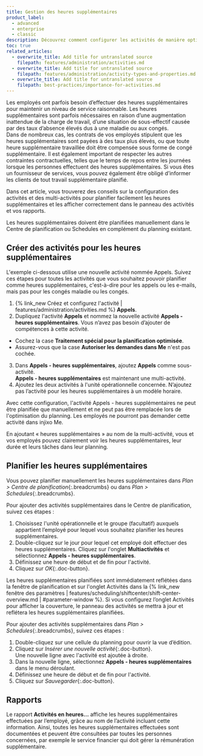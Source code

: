 ```yaml
---
title: Gestion des heures supplémentaires
product_label:
  - advanced
  - enterprise
  - classic
description: Découvrez comment configurer les activités de manière optimale pour planifier les heures supplémentaires et les documenter de manière transparente.
toc: true
related_articles:
  - overwrite_title: Add title for untranslated source
    filepath: features/administration/activities.md
  - overwrite_title: Add title for untranslated source
    filepath: features/administration/activity-types-and-properties.md
  - overwrite_title: Add title for untranslated source
    filepath: best-practices/importance-for-activities.md
---
```


Les employés ont parfois besoin d’effectuer des heures supplémentaires pour maintenir un niveau de service raisonnable. Les heures supplémentaires sont parfois nécessaires en raison d’une augmentation inattendue de la charge de travail, d’une situation de sous-effectif causée par des taux d’absence élevés dus à une maladie ou aux congés.  
Dans de nombreux cas, les contrats de vos employés stipulent que les heures supplémentaires sont payées à des taux plus élevés, ou que toute heure supplémentaire travaillée doit être compensée sous forme de congé supplémentaire. Il est également important de respecter les autres contraintes contractuelles, telles que le temps de repos entre les journées lorsque les personnes effectuent des heures supplémentaires. Si vous êtes un fournisseur de services, vous pouvez également être obligé d’informer les clients de tout travail supplémentaire planifié. 

Dans cet article, vous trouverez des conseils sur la configuration des activités et des multi-activités pour planifier facilement les heures supplémentaires et les afficher correctement dans le panneau des activités et vos rapports.

Les heures supplémentaires doivent être planifiées manuellement dans le Centre de planification ou Schedules en complément du planning existant.

## Créer des activités pour les heures supplémentaires

L'exemple ci-dessous utilise une nouvelle activité nommée Appels. Suivez ces étapes pour toutes les activités que vous souhaitez pouvoir planifier comme heures supplémentaires, c'est-à-dire pour les appels ou les e-mails, mais pas pour les congés maladie ou les congés.

1. {% link_new Créez et configurez l'activité | features/administration/activities.md %} **Appels**. 
2. Dupliquez l'activité **Appels** et nommez la nouvelle activité **Appels - heures supplémentaires**. Vous n’avez pas besoin d’ajouter de compétences à cette activité.  
  - Cochez la case **Traitement spécial pour la planification optimisée**.
  - Assurez-vous que la case **Autoriser les demandes dans Me** n'est pas cochée.
3. Dans **Appels - heures supplémentaires**, ajoutez **Appels** comme sous-activité.  
  **Appels - heures supplémentaires** est maintenant une multi-activité.
4. Ajoutez les deux activités à l'unité opérationnelle concernée. N’ajoutez pas l’activité pour les heures supplémentaires à un modèle horaire.

Avec cette configuration, l'activité Appels - heures supplémentaires ne peut être planifiée que manuellement et ne peut pas être remplacée lors de l'optimisation du planning. Les employés ne pourront pas demander cette activité dans injixo Me.

En ajoutant «&nbsp;heures supplémentaires&nbsp;» au nom de la multi-activité, vous et vos employés pouvez clairement voir les heures supplémentaires, leur durée et leurs tâches dans leur planning.

## Planifier les heures supplémentaires

Vous pouvez planifier manuellement les heures supplémentaires dans _Plan > Centre de planification_{:.breadcrumbs} ou dans _Plan > Schedules_{:.breadcrumbs}.

Pour ajouter des activités supplémentaires dans le Centre de planification, suivez ces étapes&nbsp;:

1. Choisissez l'unité opérationnelle et le groupe (facultatif) auxquels appartient l’employé pour lequel vous souhaitez planifier les heures supplémentaires.
2. Double-cliquez sur le jour pour lequel cet employé doit effectuer des heures supplémentaires. Cliquez sur l'onglet **Multiactivités** et sélectionnez **Appels - heures supplémentaires**.
3. Définissez une heure de début et de fin pour l'activité.
4. Cliquez sur _OK_{:.doc-button}.

Les heures supplémentaires planifiées sont immédiatement reflétées dans la fenêtre de planification et sur l'onglet Activités dans la {% link_new fenêtre des paramètres | features/scheduling/shiftcenter/shift-center-overview.md | #parameter-window %}. Si vous configurez l’onglet Activités pour afficher la couverture, le panneau des activités se mettra à jour et reflétera les heures supplémentaires planifiées.

Pour ajouter des activités supplémentaires dans _Plan > Schedules_{:.breadcrumbs}, suivez ces étapes&nbsp;:

1. Double-cliquez sur une cellule du planning pour ouvrir la vue d’édition.
2. Cliquez sur _Insérer une nouvelle activité_{:.doc-button}.  
  Une nouvelle ligne avec l'activité est ajoutée à droite.
3. Dans la nouvelle ligne, sélectionnez **Appels - heures supplémentaires** dans le menu déroulant.
4. Définissez une heure de début et de fin pour l'activité.
5. Cliquez sur _Sauvegarder_{:.doc-button}.

## Rapports

Le rapport **Activités en heures...** affiche les heures supplémentaires effectuées par l’employé, grâce au nom de l’activité incluant cette information. Ainsi, toutes les heures supplémentaires effectuées sont documentées et peuvent être consultées par toutes les personnes concernées, par exemple le service financier qui doit gérer la rémunération supplémentaire.
